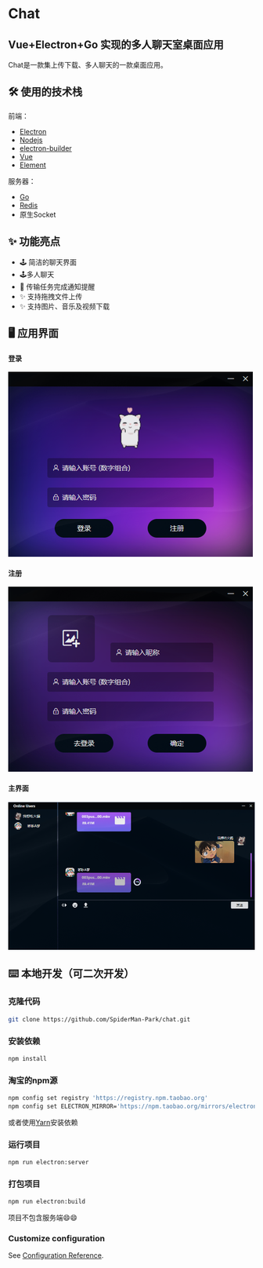 # Chat

## Vue+Electron+Go 实现的多人聊天室桌面应用

Chat是一款集上传下载、多人聊天的一款桌面应用。

## 🛠 使用的技术栈
前端：
- [Electron](https://electronjs.org/)
- [Nodejs](https://nodejs.org/)
- [electron-builder](https://www.electron.build/) 
- [Vue](https://vuejs.org/)
- [Element](https://element.eleme.io)

服务器：
- [Go](https://golang.google.cn/)
- [Redis](https://redis.io/)
- 原生Socket

## ✨ 功能亮点
- 🕹 简洁的聊天界面
- 🕹多人聊天
- 🔔 传输任务完成通知提醒
- ✨ 支持拖拽文件上传
- ✨ 支持图片、音乐及视频下载

## 🖥 应用界面
#### 登录
   ![登录](src/assets/login.png)
#### 注册
  ![注册](src/assets/register.png)
#### 主界面
  ![主界面](src/assets/main.png) 
  
## ⌨️ 本地开发（可二次开发）

### 克隆代码
```bash
git clone https://github.com/SpiderMan-Park/chat.git
```

### 安装依赖
```bash
npm install
```
### 淘宝的npm源
```bash
npm config set registry 'https://registry.npm.taobao.org'
npm config set ELECTRON_MIRROR='https://npm.taobao.org/mirrors/electron/'
```
或者使用[Yarn](https://yarnpkg.com/)安装依赖

### 运行项目
```bash
npm run electron:server
```
### 打包项目
```bash
npm run electron:build
```
项目不包含服务端:smile::smile:

### Customize configuration
See [Configuration Reference](https://cli.vuejs.org/config/).
